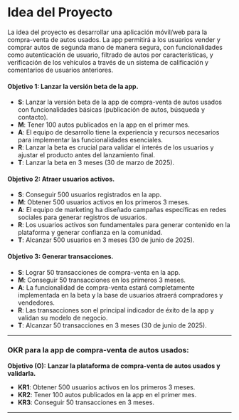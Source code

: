 # Idea del Proyecto

La idea del proyecto es desarrollar una aplicación móvil/web para la compra-venta de autos usados. La app permitirá a los usuarios vender y comprar autos de segunda mano de manera segura, con funcionalidades como autenticación de usuario, filtrado de autos por características, y verificación de los vehículos a través de un sistema de calificación y comentarios de usuarios anteriores.

#### **Objetivo 1: Lanzar la versión beta de la app.**
- **S**: Lanzar la versión beta de la app de compra-venta de autos usados con funcionalidades básicas (publicación de autos, búsqueda y contacto).
- **M**: Tener 100 autos publicados en la app en el primer mes.
- **A**: El equipo de desarrollo tiene la experiencia y recursos necesarios para implementar las funcionalidades esenciales.
- **R**: Lanzar la beta es crucial para validar el interés de los usuarios y ajustar el producto antes del lanzamiento final.
- **T**: Lanzar la beta en 3 meses (30 de marzo de 2025).

#### **Objetivo 2: Atraer usuarios activos.**
- **S**: Conseguir 500 usuarios registrados en la app.
- **M**: Obtener 500 usuarios activos en los primeros 3 meses.
- **A**: El equipo de marketing ha diseñado campañas específicas en redes sociales para generar registros de usuarios.
- **R**: Los usuarios activos son fundamentales para generar contenido en la plataforma y generar confianza en la comunidad.
- **T**: Alcanzar 500 usuarios en 3 meses (30 de junio de 2025).

#### **Objetivo 3: Generar transacciones.**
- **S**: Lograr 50 transacciones de compra-venta en la app.
- **M**: Conseguir 50 transacciones en los primeros 3 meses.
- **A**: La funcionalidad de compra-venta estará completamente implementada en la beta y la base de usuarios atraerá compradores y vendedores.
- **R**: Las transacciones son el principal indicador de éxito de la app y validan su modelo de negocio.
- **T**: Alcanzar 50 transacciones en 3 meses (30 de junio de 2025).

---

### **OKR para la app de compra-venta de autos usados:**

**Objetivo (O):** **Lanzar la plataforma de compra-venta de autos usados y validarla.**

- **KR1**: Obtener 500 usuarios activos en los primeros 3 meses.
- **KR2**: Tener 100 autos publicados en la app en el primer mes.
- **KR3**: Conseguir 50 transacciones en 3 meses.

---
